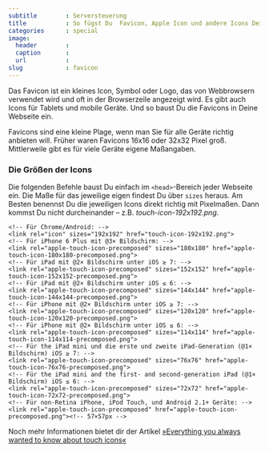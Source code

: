 ```yaml
---
subtitle        : Serversteuerung
title           : So fügst Du  Favicon, Apple Icon und andere Icons Deiner Webseite hinzu
categories      : special
image:
  header        : 
  caption       : 
  url           : 
slug            : favicon
---
```

Das Favicon ist ein kleines Icon, Symbol oder Logo, das von Webbrowsern verwendet wird und oft in der Browserzeile angezeigt wird. Es gibt auch Icons für Tablets und mobile Geräte. Und so baust Du die Favicons in Deine Webseite ein.
<!-- readmore -->

Favicons sind eine kleine Plage, wenn man Sie für alle Geräte richtig anbieten will. Früher waren Favicons 16x16 oder 32x32 Pixel groß. Mittlerweile gibt es für viele Geräte eigene Maßangaben.

### Die Größen der Icons

Die folgenden Befehle baust Du einfach im `<head>`-Bereich jeder Webseite ein. Die Maße für das jeweilige eigen findest Du über `sizes` heraus. Am Besten benennst Du die jeweiligen Icons direkt richtig mit Pixelmaßen. Dann kommst Du nicht durcheinander – z.B. _touch-icon-192x192.png_.

~~~
<!-- Für Chrome/Android: -->
<link rel="icon" sizes="192x192" href="touch-icon-192x192.png">
<!-- Für iPhone 6 Plus mit @3× Bildschirm: -->
<link rel="apple-touch-icon-precomposed" sizes="180x180" href="apple-touch-icon-180x180-precomposed.png">
<!-- Für iPad mit @2× Bildschirm unter iOS ≥ 7: -->
<link rel="apple-touch-icon-precomposed" sizes="152x152" href="apple-touch-icon-152x152-precomposed.png">
<!-- Für iPad mit @2× Bildschirm unter iOS ≤ 6: -->
<link rel="apple-touch-icon-precomposed" sizes="144x144" href="apple-touch-icon-144x144-precomposed.png">
<!-- Für iPhone mit @2× Bildschirm unter iOS ≥ 7: -->
<link rel="apple-touch-icon-precomposed" sizes="120x120" href="apple-touch-icon-120x120-precomposed.png">
<!-- Für iPhone mit @2× Bildschirm unter iOS ≤ 6: -->
<link rel="apple-touch-icon-precomposed" sizes="114x114" href="apple-touch-icon-114x114-precomposed.png">
<!-- Für the iPad mini und die erste und zweite iPad-Generation (@1× Bildschirm) iOS ≥ 7: -->
<link rel="apple-touch-icon-precomposed" sizes="76x76" href="apple-touch-icon-76x76-precomposed.png">
<!-- Für the iPad mini and the first- and second-generation iPad (@1× Bildschirm) iOS ≤ 6: -->
<link rel="apple-touch-icon-precomposed" sizes="72x72" href="apple-touch-icon-72x72-precomposed.png">
<!-- Für non-Retina iPhone, iPod Touch, und Android 2.1+ Geräte: -->
<link rel="apple-touch-icon-precomposed" href="apple-touch-icon-precomposed.png"><!-- 57×57px -->
~~~

Noch mehr Informationen bietet dir der Artikel [»Everything you always wanted to know about touch icons«](https://mathiasbynens.be/notes/touch-icons)

